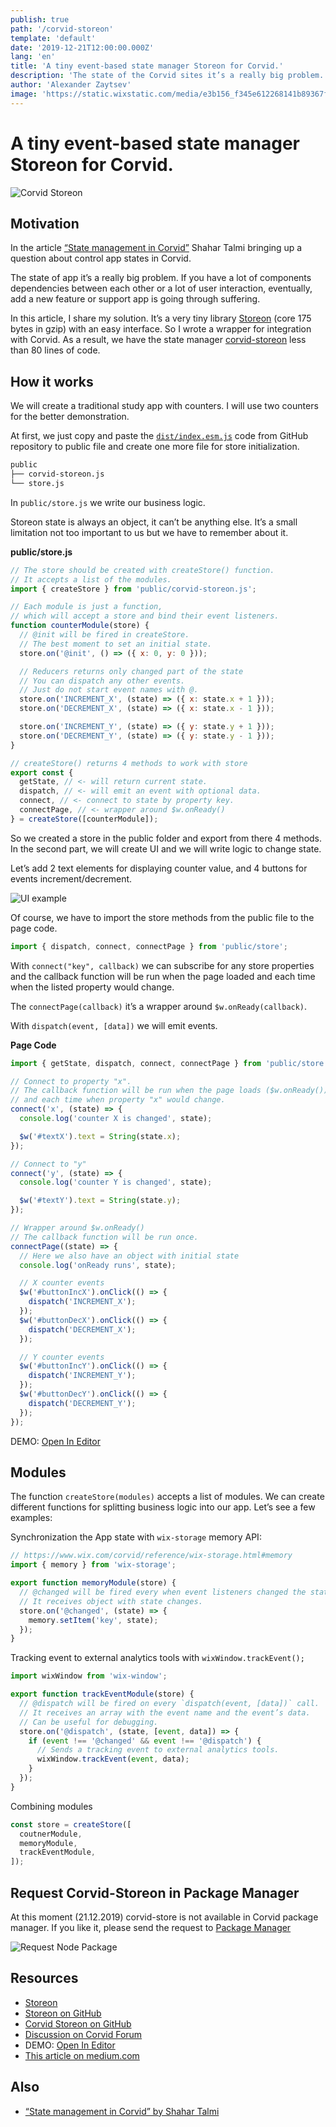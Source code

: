 ```yaml
---
publish: true
path: '/corvid-storeon'
template: 'default'
date: '2019-12-21T12:00:00.000Z'
lang: 'en'
title: 'A tiny event-based state manager Storeon for Corvid.'
description: 'The state of the Corvid sites it’s a really big problem. In this article, I share my solution.'
author: 'Alexander Zaytsev'
image: 'https://static.wixstatic.com/media/e3b156_f345e612268141b89367f3ef3da42337~mv2.png/v2/fill/w_300,h_300/cs.png'
---
```


# A tiny event-based state manager Storeon for Corvid.

![Corvid Storeon](https://static.wixstatic.com/media/e3b156_f345e612268141b89367f3ef3da42337~mv2.png)

## Motivation

In the article [“State management in Corvid”](https://medium.com/@shahata/state-management-in-corvid-2ebfa8740abd) Shahar Talmi bringing up a question about control app states in Corvid.

The state of app it’s a really big problem. If you have a lot of components dependencies between each other or a lot of user interaction, eventually, add a new feature or support app is going through suffering.

In this article, I share my solution. It’s a very tiny library [Storeon](https://evilmartians.com/chronicles/storeon-redux-in-173-bytes) (core 175 bytes in gzip) with an easy interface. So I wrote a wrapper for integration with Corvid. As a result, we have the state manager [corvid-storeon](https://github.com/shoonia/corvid-storeon) less than 80 lines of code.

## How it works

We will create a traditional study app with counters. I will use two counters for the better demonstration.

At first, we just copy and paste the [`dist/index.esm.js`](https://github.com/shoonia/corvid-storeon/blob/master/dist/index.esm.js) code from GitHub repository to public file and create one more file for store initialization.

```bash
public
├── corvid-storeon.js
└── store.js
```

In `public/store.js` we write our business logic.

Storeon state is always an object, it can’t be anything else. It’s a small limitation not too important to us but we have to remember about it.

**public/store.js**

```js
// The store should be created with createStore() function.
// It accepts a list of the modules.
import { createStore } from 'public/corvid-storeon.js';

// Each module is just a function,
// which will accept a store and bind their event listeners.
function counterModule(store) {
  // @init will be fired in createStore.
  // The best moment to set an initial state.
  store.on('@init', () => ({ x: 0, y: 0 }));

  // Reducers returns only changed part of the state
  // You can dispatch any other events. 
  // Just do not start event names with @.
  store.on('INCREMENT_X', (state) => ({ x: state.x + 1 }));
  store.on('DECREMENT_X', (state) => ({ x: state.x - 1 }));

  store.on('INCREMENT_Y', (state) => ({ y: state.y + 1 }));
  store.on('DECREMENT_Y', (state) => ({ y: state.y - 1 }));
}

// createStore() returns 4 methods to work with store
export const {
  getState, // <- will return current state.
  dispatch, // <- will emit an event with optional data.
  connect, // <- connect to state by property key. 
  connectPage, // <- wrapper around $w.onReady()
} = createStore([counterModule]);
```

So we created a store in the public folder and export from there 4 methods. In the second part, we will create UI and we will write logic to change state.

Let’s add 2 text elements for displaying counter value, and 4 buttons for events increment/decrement.

![UI example](https://static.wixstatic.com/media/e3b156_62643a01cf9843439a560fab7dde566a~mv2.png)

Of course, we have to import the store methods from the public file to the page code.

```js
import { dispatch, connect, connectPage } from 'public/store';
```

With `connect("key", callback)` we can subscribe for any store properties and the callback function will be run when the page loaded and each time when the listed property would change.

The `connectPage(callback)` it’s a wrapper around `$w.onReady(callback)`.

With `dispatch(event, [data])` we will emit events.

**Page Code**

```js
import { getState, dispatch, connect, connectPage } from 'public/store';

// Connect to property "x".
// The callback function will be run when the page loads ($w.onReady())
// and each time when property "x" would change.
connect('x', (state) => {
  console.log('counter X is changed', state);

  $w('#textX').text = String(state.x);
});

// Connect to "y"
connect('y', (state) => {
  console.log('counter Y is changed', state);

  $w('#textY').text = String(state.y);
});

// Wrapper around $w.onReady()
// The callback function will be run once.
connectPage((state) => {
  // Here we also have an object with initial state
  console.log('onReady runs', state);

  // X counter events
  $w('#buttonIncX').onClick(() => {
    dispatch('INCREMENT_X');
  });
  $w('#buttonDecX').onClick(() => {
    dispatch('DECREMENT_X');
  });

  // Y counter events
  $w('#buttonIncY').onClick(() => {
    dispatch('INCREMENT_Y');
  });
  $w('#buttonDecY').onClick(() => {
    dispatch('DECREMENT_Y');
  });
});
```

DEMO: [Open In Editor](https://editor.wix.com/html/editor/web/renderer/new?siteId=d6003ab4-7b91-4fe1-b65e-55ff3baca1f4&metaSiteId=654936ba-93bc-4f97-920a-c3050dd82fe7)

## Modules
The function `createStore(modules)` accepts a list of modules. We can create different functions for splitting business logic into our app. Let’s see a few examples:

Synchronization the App state with `wix-storage` memory API:

```js
// https://www.wix.com/corvid/reference/wix-storage.html#memory
import { memory } from 'wix-storage';

export function memoryModule(store) {
  // @changed will be fired every when event listeners changed the state.
  // It receives object with state changes.
  store.on('@changed', (state) => {
    memory.setItem('key', state);
  });
}
```

Tracking event to external analytics tools with `wixWindow.trackEvent();`

```js
import wixWindow from 'wix-window';

export function trackEventModule(store) {
  // @dispatch will be fired on every `dispatch(event, [data])` call.
  // It receives an array with the event name and the event’s data.
  // Can be useful for debugging.
  store.on('@dispatch', (state, [event, data]) => {
    if (event !== '@changed' && event !== '@dispatch') {
      // Sends a tracking event to external analytics tools.
      wixWindow.trackEvent(event, data);
    }
  });
}
```

Combining modules

```js
const store = createStore([
  coutnerModule,
  memoryModule,
  trackEventModule,
]);
```

## Request Corvid-Storeon in Package Manager

At this moment (21.12.2019) corvid-store is not available in Corvid package manager. If you like it, please send the request to [Package Manager](https://support.wix.com/en/article/corvid-managing-external-code-libraries-with-the-package-manager#requesting-a-package912)

![Request Node Package](https://static.wixstatic.com/media/e3b156_00346a1e9cfe4bfdbc7c88f132d9e9bf~mv2.png)

## Resources

- [Storeon](https://evilmartians.com/chronicles/storeon-redux-in-173-bytes)
- [Storeon on GitHub](https://github.com/storeon/storeon)
- [Corvid Storeon on GitHub](https://shoonia.wixsite.com/blog/corvid-storeon)
- [Discussion on Corvid Forum](https://www.wix.com/corvid/forum/community-discussion/a-tiny-event-based-state-manager-storeon-for-corvid)
- DEMO: [Open In Editor](https://editor.wix.com/html/editor/web/renderer/new?siteId=d6003ab4-7b91-4fe1-b65e-55ff3baca1f4&metaSiteId=654936ba-93bc-4f97-920a-c3050dd82fe7)
- [This article on medium.com](https://medium.com/@shoonia/a-tiny-event-based-state-manager-storeon-for-corvid-32bf750529e5)

## Also
- [“State management in Corvid” by Shahar Talmi](https://medium.com/@shahata/state-management-in-corvid-2ebfa8740abd)

